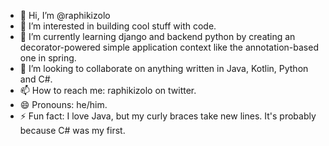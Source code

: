 - 👋 Hi, I’m @raphikizolo
- 👀 I’m interested in building cool stuff with code.
- 🌱 I’m currently learning django and backend python by creating an decorator-powered simple application context like the annotation-based one in spring.
- 💞️ I’m looking to collaborate on anything written in Java, Kotlin, Python and C#.
- 📫 How to reach me: raphikizolo on twitter.
- 😄 Pronouns: he/him.
- ⚡ Fun fact: I love Java, but my curly braces take new lines. It's probably because C# was my first.

<!---
raphikizolo/raphikizolo is a ✨ special ✨ repository because its `README.md` (this file) appears on your GitHub profile.
You can click the Preview link to take a look at your changes.
--->
